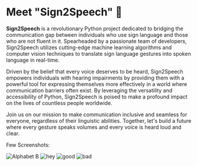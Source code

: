 # Meet "Sign2Speech" 🌟

**Sign2Speech** is a revolutionary Python project dedicated to bridging the communication gap between individuals who use sign language and those who are not fluent in it. Spearheaded by a passionate team of developers, Sign2Speech utilizes cutting-edge machine learning algorithms and computer vision techniques to translate sign language gestures into spoken language in real-time.

Driven by the belief that every voice deserves to be heard, Sign2Speech empowers individuals with hearing impairments by providing them with a powerful tool for expressing themselves more effectively in a world where communication barriers often exist. By leveraging the versatility and accessibility of Python, Sign2Speech is poised to make a profound impact on the lives of countless people worldwide.

Join us on our mission to make communication inclusive and seamless for everyone, regardless of their linguistic abilities. Together, let's build a future where every gesture speaks volumes and every voice is heard loud and clear.

Few Screenshots: 

![Alphabet B](https://github.com/PuruPanda1/VoiceForVoiceless/assets/87373273/b7c1b703-c747-4e96-a417-0b40ce48f28a)
![hey](https://github.com/PuruPanda1/VoiceForVoiceless/assets/87373273/65d638a9-1149-4109-84ef-b320b22581db)
![good](https://github.com/PuruPanda1/VoiceForVoiceless/assets/87373273/b5791481-e8ae-4845-9eba-2d5d0ab3cb5c)
![bad](https://github.com/PuruPanda1/VoiceForVoiceless/assets/87373273/60ab485b-7c5e-4574-8f98-9a48f4da1774)
